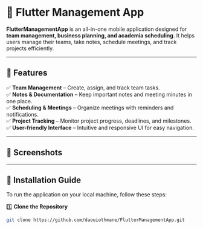 # 📌 Flutter Management App

**FlutterManagementApp** is an all-in-one mobile application designed for **team management, business planning, and academia scheduling**. It helps users manage their teams, take notes, schedule meetings, and track projects efficiently.

---

## 🚀 Features

✅ **Team Management** – Create, assign, and track team tasks.  
✅ **Notes & Documentation** – Keep important notes and meeting minutes in one place.  
✅ **Scheduling & Meetings** – Organize meetings with reminders and notifications.  
✅ **Project Tracking** – Monitor project progress, deadlines, and milestones.  
✅ **User-friendly Interface** – Intuitive and responsive UI for easy navigation.  

---

## 📲 Screenshots  


---

## 🔧 Installation Guide

To run the application on your local machine, follow these steps:

1️⃣ **Clone the Repository**  
```sh
git clone https://github.com/daouiothmane/FlutterManagementApp.git
